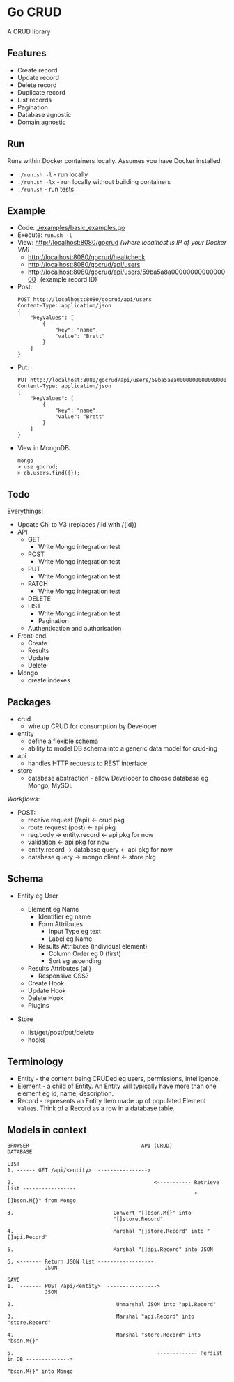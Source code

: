 # Go CRUD

A CRUD library

## Features

- Create record
- Update record
- Delete record
- Duplicate record
- List records
- Pagination
- Database agnostic
- Domain agnostic


## Run

Runs within Docker containers locally.  Assumes you have Docker installed.

* `./run.sh -l` - run locally
* `./run.sh -lx` - run locally without building containers
* `./run.sh` - run tests


## Example

* Code: [./examples/basic_examples.go](./examples/basic_examples.go)
* Execute: `run.sh -l`
* View: [http://localhost:8080/gocrud](http://localhost:8080/gocrud)  _(where localhost is IP of your Docker VM)_
    * [http://localhost:8080/gocrud/healtcheck](http://localhost:8080/gocrud/healthcheck)
    * [http://localhost:8080/gocrud/api/users](http://localhost:8080/gocrud/api/users)
    * [http://localhost:8080/gocrud/api/users/59ba5a8a0000000000000000](http://localhost:8080/gocrud/api/users/59ba5a8a0000000000000000) _(example record ID)
* Post:
    ```
    POST http://localhost:8080/gocrud/api/users
    Content-Type: application/json
    {
    	"keyValues": [
    		{
    			"key": "name",
    			"value": "Brett"
    		}
    	]
    }
    ```
* Put:
    ```
    PUT http://localhost:8080/gocrud/api/users/59ba5a8a0000000000000000
    Content-Type: application/json
    {
    	"keyValues": [
    		{
    			"key": "name",
    			"value": "Brett"
    		}
    	]
    }
    ```    
* View in MongoDB:  
    ```
    mongo
    > use gocrud;
    > db.users.find({});
    ```

## Todo

Everythings!

* Update Chi to V3 (replaces /:id with /{id})
* API
    * GET
        * Write Mongo integration test
    * POST
        * Write Mongo integration test
    * PUT
        * Write Mongo integration test
    * PATCH
        * Write Mongo integration test
    * DELETE
    * LIST
        * Write Mongo integration test
        * Pagination
    * Authentication and authorisation
* Front-end
    * Create
    * Results
    * Update
    * Delete
* Mongo
    * create indexes

## Packages

* crud
    * wire up CRUD for consumption by Developer
* entity
    * define a flexible schema
    * ability to model DB schema into a generic data model for crud-ing
* api
    * handles HTTP requests to REST interface
* store
    * database abstraction - allow Developer to choose database eg Mongo, MySQL
    
*Workflows:*

* POST:
    * receive request (/api) <- crud pkg
    * route request (post) <- api pkg 
    * req.body -> entity.record <- api pkg for now
    * validation <- api pkg for now
    * entity.record -> database query <- api pkg for now
    * database query -> mongo client <- store pkg
    



## Schema

- Entity eg User
    - Element eg Name
        - Identifier eg name
        - Form Attributes
            - Input Type eg text
            - Label eg Name
        - Results Attributes (individual element)
            - Column Order eg 0 (first)
            - Sort eg ascending
    - Results Attributes (all)
        - Responsive CSS?
    - Create Hook
    - Update Hook
    - Delete Hook
    - Plugins
    
- Store
    - list/get/post/put/delete
    - hooks


## Terminology

* Entity - the content being CRUDed eg users, permissions, intelligence.
* Element - a child of Entity.  An Entity will typically have more than one element eg id, name, description.
* Record - represents an Entity Item made up of populated Element `value`s. Think of a Record as a row in a database table.


## Models in context
```
BROWSER                                    API (CRUD)                                  DATABASE

LIST
1. ------ GET /api/<entity>  ---------------->
                                            
2.                                             <----------- Retrieve list ----------------- 
                                                            "[]bson.M{}" from Mongo
                                                         
3.                                Convert "[]bson.M{}" into
                                  "[]store.Record"

4.                                Marshal "[]store.Record" into "[]api.Record"

5.                                Marshal "[]api.Record" into JSON
                                                                                                                                       
6. <------- Return JSON list ------------------
            JSON

SAVE
1.  ------- POST /api/<entity>  ---------------->
            JSON 
        
2.                                 Unmarshal JSON into "api.Record"    
        
3.                                 Marshal "api.Record" into "store.Record"
        
4.                                 Marshal "store.Record" into "bson.M{}"
                                   
5.                                              ------------- Persist in DB -------------->
                                                              "bson.M{}" into Mongo
                                                                                                      
```

